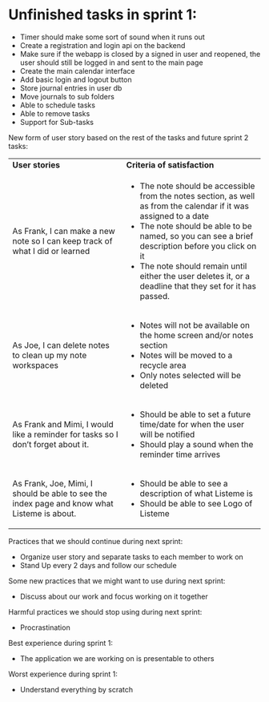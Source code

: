 
# Unfinished tasks in sprint 1:



* Timer should make some sort of sound when it runs out
* Create a registration and login api on the backend
* Make sure if the webapp is closed by a signed in user and reopened, the user should still be logged in and sent to the main page
* Create the main calendar interface
* Add basic login and logout button
* Store journal entries in user db
* Move journals to sub folders
* Able to schedule tasks
* Able to remove tasks
* Support for Sub-tasks

New form of user story based on the rest of the tasks and future sprint 2 tasks:


<table>
  <tr>
   <td><strong>User stories</strong>
   </td>
   <td><strong>Criteria of satisfaction</strong>
   </td>
  </tr>
  <tr>
   <td>As Frank, I can make a new note so I can keep track of what I did or learned
   </td>
   <td>
<ul>

<li>The note should be accessible from the notes section, as well as from the calendar if it was assigned to a date

<li>The note should be able to be named, so you can see a brief description before you click on it

<li>The note should remain until either the user deletes it, or a deadline that they set for it has passed.
</li>
</ul>
   </td>
  </tr>
  <tr>
   <td>As Joe, I can delete notes to clean up my note workspaces
   </td>
   <td>
<ul>

<li>Notes will not be available on the home screen and/or notes section

<li>Notes will be moved to a recycle area 

<li>Only notes selected will be deleted
</li>
</ul>
   </td>
  </tr>
  <tr>
   <td>As Frank and Mimi, I would like a reminder for tasks so I don’t forget about it.
   </td>
   <td>
<ul>

<li>Should be able to set a future time/date for when the user will be notified

<li>Should play a sound when the reminder time arrives
</li>
</ul>
   </td>
  </tr>
  <tr>
   <td>As Frank, Joe, Mimi, I should be able to see the index page and know what Listeme is about.
   </td>
   <td>
<ul>

<li>Should be able to see a description of what Listeme is

<li>Should be able to see Logo of Listeme
</li>
</ul>
   </td>
  </tr>
</table>


Practices that we should continue during next sprint:



* Organize user story and separate tasks to each member to work on
* Stand Up every 2 days and follow our schedule

Some new practices that we might want to use during next sprint:



* Discuss about our work and focus working on it together

Harmful practices we should stop using during next sprint:



* Procrastination

Best experience during sprint 1:



* The application we are working on is presentable to others

Worst experience during sprint 1:



* Understand everything by scratch
